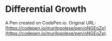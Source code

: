 # Differential Growth

A Pen created on CodePen.io. Original URL: [https://codepen.io/murilopolese/pen/oNGEoZp](https://codepen.io/murilopolese/pen/oNGEoZp).


